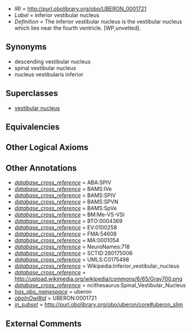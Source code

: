  * *IRI* = http://purl.obolibrary.org/obo/UBERON_0001721
 * *Label* = inferior vestibular nucleus
 * *Definition* = The inferior vestibular nucleus is the vestibular nucleus which lies near the fourth ventricle. [WP,unvetted].

## Synonyms

 * descending vestibular nucleus
 * spinal vestibular nucleus
 * nucleus vestibularis inferior

## Superclasses

 * [vestibular nucleus](../../UBERON/28/UBERON_0007228.md)

## Equivalencies


## Other Logical Axioms


## Other Annotations

 * *[database_cross_reference](../../ef/oboInOwl#hasDbXref.md)* = ABA:SPIV
 * *[database_cross_reference](../../ef/oboInOwl#hasDbXref.md)* = BAMS:IVe
 * *[database_cross_reference](../../ef/oboInOwl#hasDbXref.md)* = BAMS:SPIV
 * *[database_cross_reference](../../ef/oboInOwl#hasDbXref.md)* = BAMS:SPVN
 * *[database_cross_reference](../../ef/oboInOwl#hasDbXref.md)* = BAMS:SpVe
 * *[database_cross_reference](../../ef/oboInOwl#hasDbXref.md)* = BM:Me-VS-VSI
 * *[database_cross_reference](../../ef/oboInOwl#hasDbXref.md)* = BTO:0004369
 * *[database_cross_reference](../../ef/oboInOwl#hasDbXref.md)* = EV:0100258
 * *[database_cross_reference](../../ef/oboInOwl#hasDbXref.md)* = FMA:54608
 * *[database_cross_reference](../../ef/oboInOwl#hasDbXref.md)* = MA:0001054
 * *[database_cross_reference](../../ef/oboInOwl#hasDbXref.md)* = NeuroNames:718
 * *[database_cross_reference](../../ef/oboInOwl#hasDbXref.md)* = SCTID:280175006
 * *[database_cross_reference](../../ef/oboInOwl#hasDbXref.md)* = UMLS:C0175498
 * *[database_cross_reference](../../ef/oboInOwl#hasDbXref.md)* = Wikipedia:Inferior_vestibular_nucleus
 * *[database_cross_reference](../../ef/oboInOwl#hasDbXref.md)* = http://upload.wikimedia.org/wikipedia/commons/6/65/Gray700.png
 * *[database_cross_reference](../../ef/oboInOwl#hasDbXref.md)* = ncithesaurus:Spinal_Vestibular_Nucleus
 * *[has_obo_namespace](../../ce/oboInOwl#hasOBONamespace.md)* = uberon
 * *[oboInOwl#id](../../id/oboInOwl#id.md)* = UBERON:0001721
 * *[in_subset](../../et/oboInOwl#inSubset.md)* = http://purl.obolibrary.org/obo/uberon/core#uberon_slim

## External Comments

